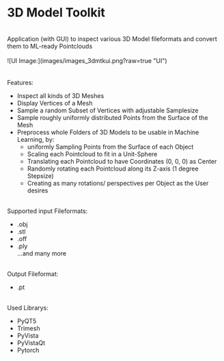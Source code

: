 # 3D Model Toolkit <br>
<br>
Application (with GUI) to inspect various 3D Model fileformats and convert them to ML-ready Pointclouds <br>
<br>
![UI Image:](images/images_3dmtkui.png?raw=true "UI")
<br>
<br>
<br>
Features: <br>

* Inspect all kinds of 3D Meshes <br>
* Display Vertices of a Mesh <br>
* Sample a random Subset of Vertices with adjustable Samplesize <br>
* Sample roughly uniformly distributed Points from the Surface of the Mesh <br>
* Preprocess whole Folders of 3D Models to be usable in Machine Learning, by: <br>
	* uniformly Sampling Points from the Surface of each Object <br>
	* Scaling each Pointcloud to fit in a Unit-Sphere <br>
	* Translating each Pointcloud to have Coordinates (0, 0, 0) as Center <br>
	* Randomly rotating each Pointcloud along its Z-axis (1 degree Stepsize) <br>
	* Creating as many rotations/ perspectives per Object as the User desires <br>

<br>
Supported input Fileformats: <br>

* .obj <br>
* .stl <br>
* .off <br>
* .ply <br>
...and many more <br>

<br>
Output Fileformat: <br>

* .pt <br>

<br>
Used Librarys: <br>

* PyQT5 <br>
* Trimesh <br>
* PyVista <br>
* PyVistaQt <br>
* Pytorch <br>
